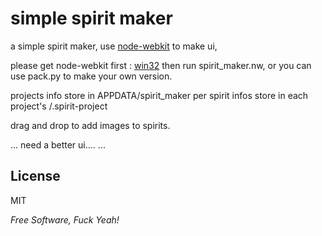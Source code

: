 simple spirit maker
=========

a simple spirit maker, use [node-webkit] to make ui,

please get node-webkit first : [win32] then run spirit_maker.nw, or you can use pack.py to make your own version.

projects info store in APPDATA/spirit_maker
per spirit infos store in each project's <sourceDir>/.spirit-project

drag and drop to add images to spirits.




...
need a better ui....
...

License
-

MIT

*Free Software, Fuck Yeah!*

  [node-webkit]: https://github.com/rogerwang/node-webkit
  [win32]: https://s3.amazonaws.com/node-webkit/v0.6.1/node-webkit-v0.6.1-win-ia32.zip
  
